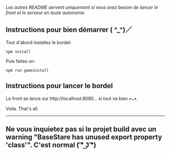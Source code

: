 _Les autres README servent uniquement si vous avez besoin de lancer le front et le serveur en toute autonomie_

## Instructions pour bien démarrer ( ^_^)／

Tout d'abord installez le bordel:

```
npm install
```

Puis faites un:

```
npm run gameinstall
```


## Instructions pour lancer le bordel 

Le front se lance sur http://localhost:8080... si tout va bien •ᴗ•.

Voila. 
That's all.

---

**Ne vous inquietez pas si le projet build avec un warning "BaseStare has unused export property 'class'". C'est normal ( ͡° ͜ʖ ͡°)**
---
